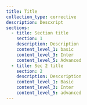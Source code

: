 ```yaml
---
title: Title
collection_type: corrective
description: Descxript
sections:
  - title: Section title
    section: 1
    description: Description
    content_level_1: basic
    content_level_3: Inter
    content_level_5: Advanced
  - title: Sec 2 title
    section: 2
    description: Descxription
    content_level_1: Basic
    content_level_3: Inter
    content_level_5: advanced
---
```

